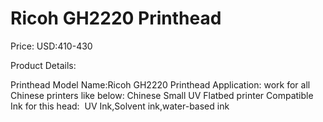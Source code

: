 # Ricoh GH2220 Printhead

Price: USD:410-430

Product Details:

Printhead Model Name:Ricoh GH2220 Printhead
Application: work for all Chinese printers like below:
Chinese Small UV Flatbed printer
Compatible Ink for this head:  UV Ink,Solvent ink,water-based ink